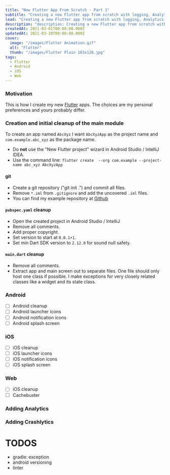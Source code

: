```yaml
---
title: "New Flutter App From Scratch - Part 1"
subtitle: "Creating a new Flutter app from scratch with logging, Analytics, Crashlytics, proper icons and splash screen. - Part 1"
lead: "Creating a new Flutter app from scratch with logging, Analytics, Crashlytics, proper icons and splash screen. - Part 1"
description: "description: Creating a new Flutter app from scratch with logging, Analytics, Crashlytics, proper icons and splash screen. - Part 1"
createdAt: 2021-03-01T00:00:00.000Z
updatedAt: 2021-03-20T00:00:00.000Z
cover: 
  image: "/images/Flutter Animation.gif"
  alt: "Flutter"
  thumb: "/images/Flutter Plain 103x128.jpg"
tags: 
  - Flutter
  - Android
  - iOS
  - Web
---
```

### Motivation
This is how I create my new [Flutter](https://flutter.dev) apps. 
The choices are my personal preferences and yours probably differ.

### Creation and initial cleanup of the main module
To create an app named `AbcXyz` I want `AbcXyzApp` as the project name and `com.example.abc_xyz` as the package name.
- Do **not** use the "New Flutter project" wizard in Android Studio / IntelliJ IDEA.
- Use the command line: `flutter create  --org com.example --project-name abc_xyz AbcXyzApp`

#### git
- Create a git repository ("git init .") and commit all files.
- Remove `*.iml` from `.gitignore` and add the uncovered `.iml` files.
- You can find my example repository at [Github](https://github.com/eggnstone/AbcXyzApp)
  
#### `pubspec.yaml` cleanup
  - Open the created project in Android Studio / IntelliJ 
  - Remove all comments.
  - Add proper copyright.
  - Set version to start at `0.0.1+1`.
  - Set min Dart SDK version to `2.12.0` for sound null safety. 

#### `main.dart` cleanup
  - Remove all comments.
  - Extract app and main screen out to separate files. One file should only host one class if possible. I make exceptions for very closely related classes like a widget and its state class.
  
### Android
- [ ] Android cleanup
- [ ] Android launcher icons
- [ ] Android notification icons
- [ ] Android splash screen

### iOS
- [ ] iOS cleanup
- [ ] iOS launcher icons
- [ ] iOS notification icons
- [ ] iOS splash screen

### Web
- [ ] iOS cleanup
- [ ] Cachebuster

### Adding Analytics

### Adding Crashlytics

# TODOS
- gradle: exception
- android versioning
- linter
